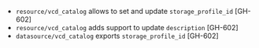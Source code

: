 * `resource/vcd_catalog` allows to set and update `storage_profile_id` [GH-602]
* `resource/vcd_catalog` adds support to update `description` [GH-602]
* `datasource/vcd_catalog` exports `storage_profile_id` [GH-602]